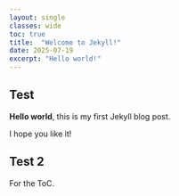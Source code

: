 ```yaml
---
layout: single
classes: wide
toc: true
title:  "Welcome to Jekyll!"
date: 2025-07-19
excerpt: "Hello world!"
---
```


## Test

**Hello world**, this is my first Jekyll blog post.

I hope you like it!

## Test 2

For the ToC.
